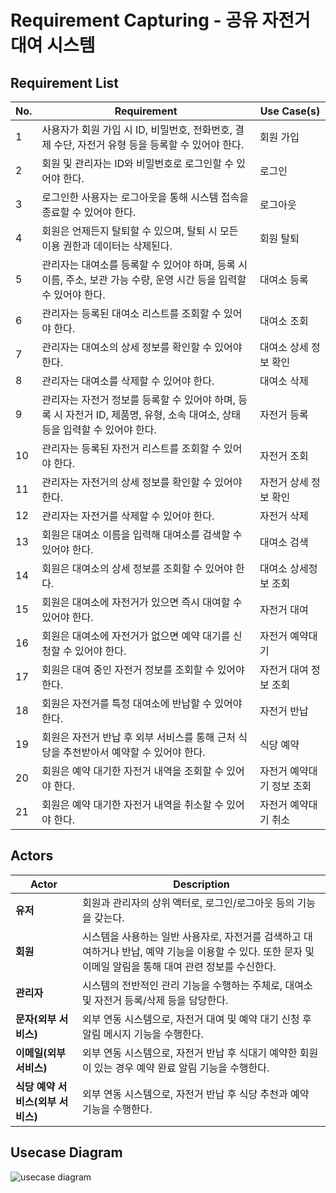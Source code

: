 # Requirement Capturing - 공유 자전거 대여 시스템

## Requirement List

| **No.** | **Requirement** | **Use Case(s)** |
|---|-------------------------------|----------------------------|
| 1 | 사용자가 회원 가입 시 ID, 비밀번호, 전화번호, 결제 수단, 자전거 유형 등을 등록할 수 있어야 한다. | 회원 가입 |
| 2 | 회원 및 관리자는 ID와 비밀번호로 로그인할 수 있어야 한다. | 로그인 |
| 3 | 로그인한 사용자는 로그아웃을 통해 시스템 접속을 종료할 수 있어야 한다. | 로그아웃 |
| 4 | 회원은 언제든지 탈퇴할 수 있으며, 탈퇴 시 모든 이용 권한과 데이터는 삭제된다. | 회원 탈퇴 |
| 5 | 관리자는 대여소를 등록할 수 있어야 하며, 등록 시 이름, 주소, 보관 가능 수량, 운영 시간 등을 입력할 수 있어야 한다. | 대여소 등록 |
| 6 | 관리자는 등록된 대여소 리스트를 조회할 수 있어야 한다. | 대여소 조회 |
| 7 | 관리자는 대여소의 상세 정보를 확인할 수 있어야 한다. | 대여소 상세 정보 확인 |
| 8 | 관리자는 대여소를 삭제할 수 있어야 한다. | 대여소 삭제 |
| 9 | 관리자는 자전거 정보를 등록할 수 있어야 하며, 등록 시 자전거 ID, 제품명, 유형, 소속 대여소, 상태 등을 입력할 수 있어야 한다. | 자전거 등록 |
| 10 | 관리자는 등록된 자전거 리스트를 조회할 수 있어야 한다. | 자전거 조회 |
| 11 | 관리자는 자전거의 상세 정보를 확인할 수 있어야 한다. | 자전거 상세 정보 확인 |
| 12 | 관리자는 자전거를 삭제할 수 있어야 한다. | 자전거 삭제 |
| 13 | 회원은 대여소 이름을 입력해 대여소를 검색할 수 있어야 한다. | 대여소 검색 |
| 14 | 회원은 대여소의 상세 정보를 조회할 수 있어야 한다. | 대여소 상세정보 조회 |
| 15 | 회원은 대여소에 자전거가 있으면 즉시 대여할 수 있어야 한다. | 자전거 대여 |
| 16 | 회원은 대여소에 자전거가 없으면 예약 대기를 신청할 수 있어야 한다. | 자전거 예약대기 |
| 17 | 회원은 대여 중인 자전거 정보를 조회할 수 있어야 한다. | 자전거 대여 정보 조회 |
| 18 | 회원은 자전거를 특정 대여소에 반납할 수 있어야 한다. | 자전거 반납 |
| 19 | 회원은 자전거 반납 후 외부 서비스를 통해 근처 식당을 추천받아서 예약할 수 있어야 한다. | 식당 예약 |
| 20 | 회원은 예약 대기한 자전거 내역을 조회할 수 있어야 한다. | 자전거 예약대기 정보 조회 |
| 21 | 회원은 예약 대기한 자전거 내역을 취소할 수 있어야 한다. | 자전거 예약대기 취소 |


## Actors

| **Actor**       | **Description** |
|-----------------|------------------|
| **유저** | 회원과 관리자의 상위 액터로, 로그인/로그아웃 등의 기능을 갖는다. |
| **회원** | 시스템을 사용하는 일반 사용자로, 자전거를 검색하고 대여하거나 반납, 예약 기능을 이용할 수 있다. 또한 문자 및 이메일 알림을 통해 대여 관련 정보를 수신한다. |
| **관리자** | 시스템의 전반적인 관리 기능을 수행하는 주체로, 대여소 및 자전거 등록/삭제 등을 담당한다. |
| **문자(외부 서비스)** | 외부 연동 시스템으로, 자전거 대여 및 예약 대기 신청 후 알림 메시지 기능을 수행한다. |
| **이메일(외부 서비스)** | 외부 연동 시스템으로, 자전거 반납 후 식대기 예약한 회원이 있는 경우 예약 완료 알림 기능을 수행한다. |
| **식당 예약 서비스(외부 서비스)** | 외부 연동 시스템으로, 자전거 반납 후 식당 추천과 예약 기능을 수행한다. |


## Usecase Diagram
![usecase diagram](https://github.com/user-attachments/assets/a6bc9bd5-b42c-496d-8916-d126f46d1809)
